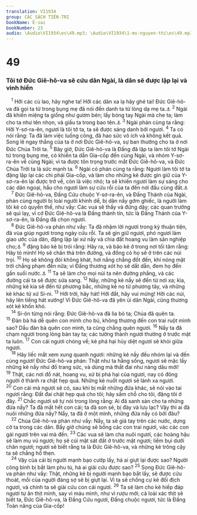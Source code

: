 ```yaml
---
translation: VI1934
group: CÁC SÁCH TIÊN-TRI
bookName: Ê-sai 
bookNumber: 23
audio: \Audio\VI1934\es\49.mp3; \Audio\VI1934\1-ms-nguyen-thi\es\49.mp3
---
```


<div class="title"><h1>49</h1><h3>Tôi tớ Đức Giê-hô-va sẽ cứu dân Ngài, là dân sẽ được lập lại và vinh hiển</h3></div>
<span class="verse es_49_1"> <sup>1</sup> Hỡi các cù lao, hãy nghe ta! Hỡi các dân xa lạ hãy ghé tai! Đức Giê-hô-va đã gọi ta từ trong bụng mẹ đã nói đến danh ta từ lòng dạ mẹ ta.<a data-toggle="tooltip" data-placement="bottom" title="Gie 1:5">⚓</a></span>
<span class="verse es_49_2"><sup>2</sup> Ngài đã khiến miệng ta giống như gươm bén; lấy bóng tay Ngài mà che ta; làm cho ta như tên nhọn, và giấu ta trong bao tên.<a data-toggle="tooltip" data-placement="bottom" title="He 4:12; Kh 1:16">⚓</a></span>
<span class="verse es_49_3"><sup>3</sup> Ngài phán cùng ta rằng: Hỡi Y-sơ-ra-ên, ngươi là tôi tớ ta, ta sẽ được sáng danh bởi ngươi. </span>
<span class="verse es_49_4"><sup>4</sup> Ta có nói rằng: Ta đã làm việc luống công, đã hao sức vô ích và không kết quả. Song lẽ ngay thẳng của ta ở nơi Đức Giê-hô-va, sự ban thưởng cho ta ở nơi Đức Chúa Trời ta. </span>
<span class="verse es_49_5"><sup>5</sup> Bây giờ, Đức Giê-hô-va là Đấng đã lập ta làm tôi tớ Ngài từ trong bụng mẹ, có khiến ta dẫn Gia-cốp đến cùng Ngài, và nhóm Y-sơ-ra-ên về cùng Ngài; vì ta được tôn trọng trước mắt Đức Giê-hô-va, và Đức Chúa Trời ta là sức mạnh ta. </span>
<span class="verse es_49_6"><sup>6</sup> Ngài có phán cùng ta rằng: Ngươi làm tôi tớ ta đặng lập lại các chi phái Gia-cốp, và làm cho những kẻ được gìn giữ của Y-sơ-ra-ên lại được trở về, còn là việc nhỏ; ta sẽ khiến ngươi làm sự sáng cho các dân ngoại, hầu cho ngươi làm sự cứu rỗi của ta đến nơi đầu cùng đất.<a data-toggle="tooltip" data-placement="bottom" title="Es 42:6; Lu 2:32; Cong 13:47; 26:23">⚓</a><br/></span>
<span class="verse es_49_7"> <sup>7</sup> Đức Giê-hô-va, Đấng Cứu chuộc Y-sơ-ra-ên, và Đấng Thánh của Ngài, phán cùng người bị loài người khinh dể, bị dân nầy gớm ghiếc, là người làm tôi kẻ có quyền thế, như vầy: Các vua sẽ thấy và đứng dậy; các quan trưởng sẽ quì lạy, vì cớ Đức Giê-hô-va là Đấng thành tín, tức là Đấng Thánh của Y-sơ-ra-ên, là Đấng đã chọn ngươi. <br/></span>
<span class="verse es_49_8"> <sup>8</sup> Đức Giê-hô-va phán như vầy: Ta đã nhậm lời ngươi trong kỳ thuận tiện, đã vùa giúp ngươi trong ngày cứu rỗi. Ta sẽ gìn giữ ngươi, phó ngươi làm giao ước của dân, đặng lập lại xứ nầy và chia đất hoang vu làm sản nghiệp cho;<a data-toggle="tooltip" data-placement="bottom" title="2Co 6:2">⚓</a></span>
<span class="verse es_49_9"><sup>9</sup> đặng bảo kẻ bị trói rằng: Hãy ra, và bảo kẻ ở trong nơi tối tăm rằng: Hãy tỏ mình! Họ sẽ chăn thả trên đường, và đồng cỏ họ sẽ ở trên các núi trọi. </span>
<span class="verse es_49_10"><sup>10</sup> Họ sẽ không đói không khát, hơi nắng chẳng đốt đến, khí nóng mặt trời chẳng phạm đến nữa; vì Đấng thương xót họ sẽ dắt dẫn, đem họ đến gần suối nước.<a data-toggle="tooltip" data-placement="bottom" title="Kh 7:16-17">⚓</a></span>
<span class="verse es_49_11"><sup>11</sup> Ta sẽ làm cho mọi núi ta nên đường phẳng, và các đường cái ta sẽ được sửa sang. </span>
<span class="verse es_49_12"><sup>12</sup> Nầy, những kẻ nầy sẽ đến từ nơi xa; kìa, những kẻ kia sẽ đến từ phương bắc, những kẻ nọ từ phương tây, và những kẻ khác từ xứ Si-ni. </span>
<span class="verse es_49_13"><sup>13</sup> Hỡi trời, hãy hát! Hỡi đất, hãy vui mừng! Hỡi các núi, hãy lên tiếng hát xướng! Vì Đức Giê-hô-va đã yên ủi dân Ngài, cũng thương xót kẻ khốn khó. <br/></span>
<span class="verse es_49_14"> <sup>14</sup> Si-ôn từng nói rằng: Đức Giê-hô-va đã lìa bỏ ta; Chúa đã quên ta. </span>
<span class="verse es_49_15"><sup>15</sup> Đàn bà há dễ quên con mình cho bú, không thương đến con trai ruột mình sao? Dầu đàn bà quên con mình, ta cũng chẳng quên ngươi. </span>
<span class="verse es_49_16"><sup>16</sup> Nầy ta đã chạm ngươi trong lòng bàn tay ta; các tường thành ngươi thường ở trước mặt ta luôn. </span>
<span class="verse es_49_17"><sup>17</sup> Con cái ngươi chóng về; kẻ phá hại hủy diệt ngươi sẽ khỏi giữa ngươi. <br/></span>
<span class="verse es_49_18"> <sup>18</sup> Hãy liếc mắt xem xung quanh ngươi: những kẻ nầy đều nhóm lại và đến cùng ngươi! Đức Giê-hô-va phán: Thật như ta hằng sống, ngươi sẽ mặc lấy những kẻ nầy như đồ trang sức, và dùng mà thắt đai như nàng dâu mới! </span>
<span class="verse es_49_19"><sup>19</sup> Thật, các nơi đổ nát, hoang vu, xứ bị phá hại của ngươi, nay có đông người ở thành ra chật hẹp quá. Những kẻ nuốt ngươi sẽ lánh xa ngươi. </span>
<span class="verse es_49_20"><sup>20</sup> Con cái mà ngươi sẽ có, sau khi bị mất những đứa khác, sẽ nói vào tai ngươi rằng: Đất đai chật hẹp quá cho tôi; hãy sắm chỗ cho tôi, đặng tôi ở đây. </span>
<span class="verse es_49_21"><sup>21</sup> Chắc ngươi sẽ tự nói trong lòng rằng: Ai đã sanh sản cho ta những đứa nầy? Ta đã mất hết con cái; ta đã son sẻ, bị đày và lưu lạc? Vậy thì ai đã nuôi những đứa nầy? Nầy, ta đã ở một mình, những đứa nầy có bởi đâu? <br/></span>
<span class="verse es_49_22"> <sup>22</sup> Chúa Giê-hô-va phán như vầy: Nầy, ta sẽ giá tay trên các nước, dựng cờ ta trong các dân. Bấy giờ chúng sẽ bồng các con trai ngươi, vác các con gái ngươi trên vai mà đến. </span>
<span class="verse es_49_23"><sup>23</sup> Các vua sẽ làm cha nuôi ngươi, các hoàng hậu sẽ làm mụ vú ngươi; họ sẽ cúi mặt sát đất ở trước mặt ngươi; liếm bụi dưới chân ngươi; ngươi sẽ biết rằng ta là Đức Giê-hô-va, và những kẻ trông cậy ta sẽ chẳng hổ thẹn. <br/></span>
<span class="verse es_49_24"> <sup>24</sup> Vậy của cải bị người mạnh bạo cướp lấy, há ai giựt lại được sao? Người công bình bị bắt làm phu tù, há ai giải cứu được sao? </span>
<span class="verse es_49_25"><sup>25</sup> Song Đức Giê-hô-va phán như vầy: Thật, những kẻ bị người mạnh bạo bắt lấy, sẽ được cứu thoát, mồi của người đáng sợ sẽ bị giựt lại. Vì ta sẽ chống cự kẻ đối địch ngươi, và chính ta sẽ giải cứu con cái ngươi. </span>
<span class="verse es_49_26"><sup>26</sup> Ta sẽ làm cho kẻ hiếp đáp ngươi tự ăn thịt mình, say vì máu mình, như vì rượu mới; cả loài xác thịt sẽ biết ta, Đức Giê-hô-va, là Đấng Cứu ngươi, Đấng chuộc ngươi, tức là Đấng Toàn năng của Gia-cốp! <br/></span>
